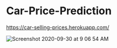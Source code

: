 # Car-Price-Prediction

https://car-selling-prices.herokuapp.com/

![Screenshot 2020-09-30 at 9 06 54 AM](https://user-images.githubusercontent.com/40122399/94640433-58d06a80-02fc-11eb-986e-16d447cb0aba.png)
